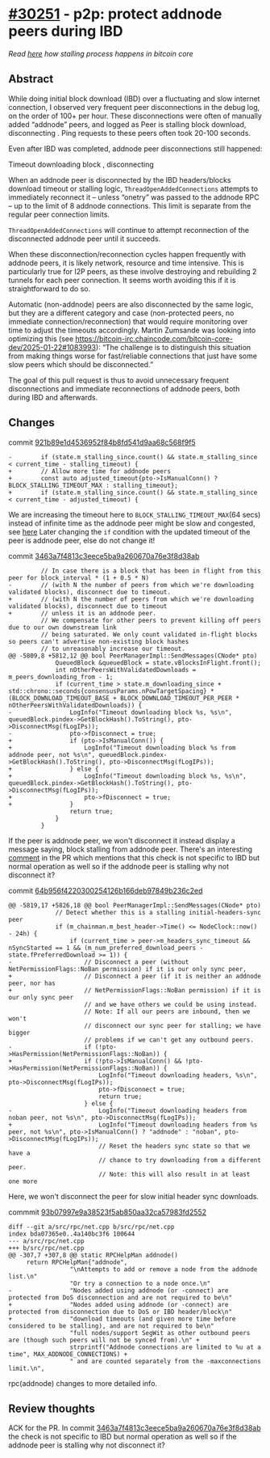 # [#30251](https://github.com/bitcoin/bitcoin/pull/32051) - p2p: protect addnode peers during IBD

*Read [here](https://github.com/i-am-yuvi/bitcoin-ibd/blob/master/block_stalling.md) how stalling process happens in bitcoin core*

## Abstract
While doing initial block download (IBD) over a fluctuating and slow internet connection, 
I observed very frequent peer disconnections in the debug log, on the order of 100+ per hour. 
These disconnections were often of manually added “addnode” peers, and logged as Peer is stalling block download, disconnecting <peer>. 
Ping requests to these peers often took 20-100 seconds.

Even after IBD was completed, addnode peer disconnections still happened:

Timeout downloading block <hex>, disconnecting <peer>

When an addnode peer is disconnected by the IBD headers/blocks download timeout or stalling logic, `ThreadOpenAddedConnections` attempts to immediately reconnect it – unless “onetry” was passed to the addnode RPC – up to the limit of 8 addnode connections. This limit is separate from the regular peer connection limits.

`ThreadOpenAddedConnections` will continue to attempt reconnection of the disconnected addnode peer until it succeeds.

When these disconnection/reconnection cycles happen frequently with addnode peers, it is likely network, resource and time intensive. 
This is particularly true for I2P peers, as these involve destroying and rebuilding 2 tunnels for each peer connection. It seems worth avoiding this if it is straightforward to do so.

Automatic (non-addnode) peers are also disconnected by the same logic, but they are a different category and case (non-protected peers, no immediate connection/reconnection) 
that would require monitoring over time to adjust the timeouts accordingly. Martin Zumsande was looking into 
optimizing this (see https://bitcoin-irc.chaincode.com/bitcoin-core-dev/2025-01-22#1083993): “The challenge is to distinguish this 
situation from making things worse for fast/reliable connections that just have some slow peers which should be disconnected.”

The goal of this pull request is thus to avoid unnecessary frequent disconnections and immediate reconnections of addnode peers, 
both during IBD and afterwards.

## Changes
commit [921b89e1d4536952f84b8fd541d9aa68c568f9f5](https://github.com/bitcoin/bitcoin/pull/32051/commits/921b89e1d4536952f84b8fd541d9aa68c568f9f5)
```
-        if (state.m_stalling_since.count() && state.m_stalling_since < current_time - stalling_timeout) {
+        // Allow more time for addnode peers
+        const auto adjusted_timeout{pto->IsManualConn() ? BLOCK_STALLING_TIMEOUT_MAX : stalling_timeout};
+        if (state.m_stalling_since.count() && state.m_stalling_since < current_time - adjusted_timeout) {
```

We are increasing the timeout here to `BLOCK_STALLING_TIMEOUT_MAX`(64 secs) instead of infinite time as the addnode peer might be slow and congested, see [here](https://github.com/bitcoin/bitcoin/pull/32051#pullrequestreview-2691505746)
Later changing the `if` condition with the updated timeout of the peer is addnode peer, else do not change it!


commit [3463a7f4813c3eece5ba9a260670a76e3f8d38ab](https://github.com/bitcoin/bitcoin/pull/32051/commits/3463a7f4813c3eece5ba9a260670a76e3f8d38ab)
```
         // In case there is a block that has been in flight from this peer for block_interval * (1 + 0.5 * N)
-        // (with N the number of peers from which we're downloading validated blocks), disconnect due to timeout.
+        // (with N the number of peers from which we're downloading validated blocks), disconnect due to timeout
+        // unless it is an addnode peer.
         // We compensate for other peers to prevent killing off peers due to our own downstream link
         // being saturated. We only count validated in-flight blocks so peers can't advertise non-existing block hashes
         // to unreasonably increase our timeout.
@@ -5809,8 +5812,12 @@ bool PeerManagerImpl::SendMessages(CNode* pto)
             QueuedBlock &queuedBlock = state.vBlocksInFlight.front();
             int nOtherPeersWithValidatedDownloads = m_peers_downloading_from - 1;
             if (current_time > state.m_downloading_since + std::chrono::seconds{consensusParams.nPowTargetSpacing} * (BLOCK_DOWNLOAD_TIMEOUT_BASE + BLOCK_DOWNLOAD_TIMEOUT_PER_PEER * nOtherPeersWithValidatedDownloads)) {
-                LogInfo("Timeout downloading block %s, %s\n", queuedBlock.pindex->GetBlockHash().ToString(), pto->DisconnectMsg(fLogIPs));
-                pto->fDisconnect = true;
+                if (pto->IsManualConn()) {
+                    LogInfo("Timeout downloading block %s from addnode peer, not %s\n", queuedBlock.pindex->GetBlockHash().ToString(), pto->DisconnectMsg(fLogIPs));
+                } else {
+                    LogInfo("Timeout downloading block %s, %s\n", queuedBlock.pindex->GetBlockHash().ToString(), pto->DisconnectMsg(fLogIPs));
+                    pto->fDisconnect = true;
+                }
                 return true;
             }
         }
```
If the peer is addnode peer, we won't disconnect it instead display a message saying, block stalling from addnode peer. There's an interesting [comment](https://github.com/bitcoin/bitcoin/pull/32051/commits/3463a7f4813c3eece5ba9a260670a76e3f8d38ab#r1999313868)
in the PR which mentions that this check is not specific to IBD but normal operation as well so if the addnode peer is stalling why not disconnect it?


commit [64b956f4220300254126b166deb97849b236c2ed](https://github.com/bitcoin/bitcoin/pull/32051/commits/64b956f4220300254126b166deb97849b236c2ed)
```
@@ -5819,17 +5826,18 @@ bool PeerManagerImpl::SendMessages(CNode* pto)
             // Detect whether this is a stalling initial-headers-sync peer
             if (m_chainman.m_best_header->Time() <= NodeClock::now() - 24h) {
                 if (current_time > peer->m_headers_sync_timeout && nSyncStarted == 1 && (m_num_preferred_download_peers - state.fPreferredDownload >= 1)) {
-                    // Disconnect a peer (without NetPermissionFlags::NoBan permission) if it is our only sync peer,
+                    // Disconnect a peer (if it is neither an addnode peer, nor has
+                    // NetPermissionFlags::NoBan permission) if it is our only sync peer
                     // and we have others we could be using instead.
                     // Note: If all our peers are inbound, then we won't
                     // disconnect our sync peer for stalling; we have bigger
                     // problems if we can't get any outbound peers.
-                    if (!pto->HasPermission(NetPermissionFlags::NoBan)) {
+                    if (!pto->IsManualConn() && !pto->HasPermission(NetPermissionFlags::NoBan)) {
                         LogInfo("Timeout downloading headers, %s\n", pto->DisconnectMsg(fLogIPs));
                         pto->fDisconnect = true;
                         return true;
                     } else {
-                        LogInfo("Timeout downloading headers from noban peer, not %s\n", pto->DisconnectMsg(fLogIPs));
+                        LogInfo("Timeout downloading headers from %s peer, not %s\n", pto->IsManualConn() ? "addnode" : "noban", pto->DisconnectMsg(fLogIPs));
                         // Reset the headers sync state so that we have a
                         // chance to try downloading from a different peer.
                         // Note: this will also result in at least one more
```
Here, we won't disconnect the peer for slow initial header sync downloads.

commmit [93b07997e9a38523f5ab850aa32ca57983fd2552](https://github.com/bitcoin/bitcoin/pull/32051/commits/93b07997e9a38523f5ab850aa32ca57983fd2552)

```
diff --git a/src/rpc/net.cpp b/src/rpc/net.cpp
index bda07365e0..4a140bc3f6 100644
--- a/src/rpc/net.cpp
+++ b/src/rpc/net.cpp
@@ -307,7 +307,8 @@ static RPCHelpMan addnode()
     return RPCHelpMan{"addnode",
                 "\nAttempts to add or remove a node from the addnode list.\n"
                 "Or try a connection to a node once.\n"
-                "Nodes added using addnode (or -connect) are protected from DoS disconnection and are not required to be\n"
+                "Nodes added using addnode (or -connect) are protected from disconnection due to DoS or IBD header/block\n"
+                "download timeouts (and given more time before considered to be stalling), and are not required to be\n"
                 "full nodes/support SegWit as other outbound peers are (though such peers will not be synced from).\n" +
                 strprintf("Addnode connections are limited to %u at a time", MAX_ADDNODE_CONNECTIONS) +
                 " and are counted separately from the -maxconnections limit.\n",
```

rpc(addnode) changes to more detailed info.

## Review thoughts

ACK for the PR.
In commit [3463a7f4813c3eece5ba9a260670a76e3f8d38ab](https://github.com/bitcoin/bitcoin/pull/32051/commits/3463a7f4813c3eece5ba9a260670a76e3f8d38ab)
the check is not specific to IBD but normal operation as well so if the addnode peer is stalling why not disconnect it?


